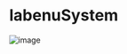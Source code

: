 # labenuSystem
![image](https://user-images.githubusercontent.com/36056107/121730276-d7a1b800-cac5-11eb-9691-ccdcd8cce122.png)
